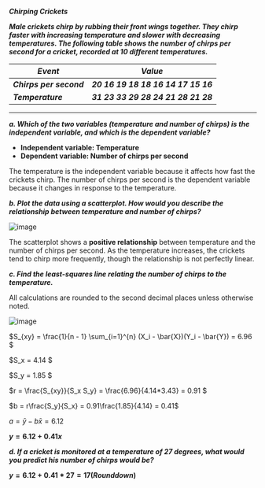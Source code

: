 ***Chirping Crickets***

***Male crickets chirp by rubbing their front wings together. They chirp faster with increasing temperature and slower with decreasing temperatures. The following table shows the number of chirps per second for a cricket, recorded at 10 different temperatures.***

|    ***Event***        |          ***Value***                | 
|-----------------------|-------------------------------------|
|***Chirps per second***| ***20 16 19 18 18 16 14 17 15 16*** |
|***Temperature***      | ***31 23 33 29 28 24 21 28 21 28*** |
***

***a. Which of the two variables (temperature and number of chirps) is the independent variable, and which is the dependent variable?***

  - **Independent variable: Temperature**
  - **Dependent variable: Number of chirps per second**
  
  The temperature is the independent variable because it affects how fast the crickets chirp. The number of chirps per second is the dependent variable because it changes in response to the temperature.

***b. Plot the data using a scatterplot. How would you describe the relationship between temperature and number of chirps?***

  ![image](https://github.com/user-attachments/assets/e79bdbdf-62ae-4c5b-82bd-f5aa8a980823)


  The scatterplot shows a **positive relationship** between temperature and the number of chirps per second. As the temperature increases, the crickets tend to chirp more frequently, though the relationship is not perfectly linear.

***c. Find the least-squares line relating the number of chirps to the temperature.***

  All calculations are rounded to the second decimal places unless otherwise noted.

  ![image](https://github.com/user-attachments/assets/215d740e-6ccb-46c4-ad57-771ef96efd76)

  $S_{xy} = \frac{1}{n - 1} \sum_{i=1}^{n} (X_i - \bar{X})(Y_i - \bar{Y}) = 6.96 $

  $S_x = 4.14 $

  $S_y = 1.85 $

  $r = \frac{S_{xy}}{S_x S_y} = \frac{6.96}{4.14*3.43} = 0.91 $

  $b = r\frac{S_y}{S_x} = 0.91\frac{1.85}{4.14} = 0.41$

  $a = \bar{y} - b\bar{x} = 6.12$

  **$y=6.12+0.41x$**

***d. If a cricket is monitored at a temperature of 27 degrees, what would you predict his number of chirps would be?***

  **$y = 6.12+0.41*27 = 17 (Rounddown)$**






